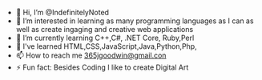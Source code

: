 - 👋 Hi, I’m @IndefinitelyNoted
- 👀 I’m interested in learning as many programming languages as I can as well as create ingaging and creative web applications
- 🌱 I’m currently learning C++,C#, .NET Core, Ruby,Perl
- 🏫 I've learned HTML,CSS,JavaScript,Java,Python,Php,
- 📫 How to reach me 365jgoodwin@gmail.con
- ⚡ Fun fact: Besides Coding I like to create Digital Art

<!---
IndefinitelyNoted/IndefinitelyNoted is a ✨ special ✨ repository because its `README.md` (this file) appears on your GitHub profile.
You can click the Preview link to take a look at your changes.
--->
